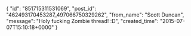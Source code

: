  {
   "id": "851715311531069",
   "post_id": "462493170453287_497066750329262",
   "from_name": "Scott Duncan",
   "message": "Holy fucking Zombie thread! :D",
   "created_time": "2015-07-07T15:10:18+0000"
 }

